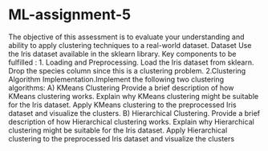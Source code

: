 # ML-assignment-5
The objective of this assessment is to evaluate your understanding and ability to apply clustering techniques to a real-world dataset. Dataset Use the Iris dataset available in the sklearn library. Key components to be fulfilled : 1. Loading and Preprocessing.
Load the Iris dataset from sklearn. Drop the species column since this is a clustering problem. 
2.Clustering Algorithm Implementation.Implement the following two clustering algorithms: 
A) KMeans Clustering  Provide a brief description of how KMeans clustering works. Explain why KMeans clustering might be suitable for the Iris dataset. Apply KMeans clustering to the preprocessed Iris dataset and visualize the clusters. 
B) Hierarchical Clustering.
Provide a brief description of how Hierarchical clustering works. Explain why Hierarchical clustering might be suitable for the Iris dataset.
Apply Hierarchical clustering to the preprocessed Iris dataset and visualize the clusters
